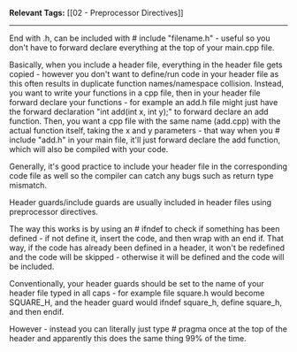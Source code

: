 **Relevant Tags:** [[02 - Preprocessor Directives]]

----
End with .h, can be included with # include "filename.h" - useful so you don't have to forward declare everything at the top of your main.cpp file.

 Basically, when you include a header file, everything in the header file gets copied - however you don't want to define/run code in your header file as this often results in duplicate function names/namespace collision. Instead, you want to write your functions in a cpp file, then in your header file forward declare your functions - for example an add.h file might just have the forward declaration "int add(int x, int y);" to forward declare an add function. Then, you want a cpp file with the same name (add.cpp) with the actual function itself, taking the x and y parameters - that way when you # include "add.h" in your main file, it'll just forward declare the add function, which will also be compiled with your code.

Generally, it's good practice to include your header file in the corresponding code file as well so the compiler can catch any bugs such as return type mismatch.

Header guards/include guards are usually included in header files using preprocessor directives.

The way this works is by using an # ifndef to check if something has been defined - if not define it, insert the code, and then wrap with an end if. That way, if the code has already been defined in a header, it won't be redefined and the code will be skipped - otherwise it will be defined and the code will be included.

Conventionally, your header guards should be set to the name of your header file typed in all caps - for example file square.h would become SQUARE_H, and the header guard would ifndef square_h, define square_h, and then endif.

However - instead you can literally just type # pragma once at the top of the header and apparently this does the same thing 99% of the time.
